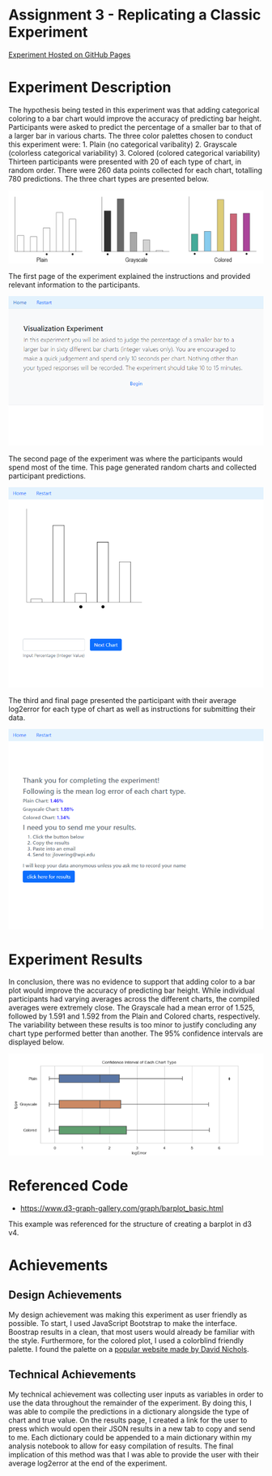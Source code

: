 # Assignment 3 - Replicating a Classic Experiment  

[Experiment Hosted on GitHub Pages](https://jalovering.github.io/03-Experiment/)

# Experiment Description
The hypothesis being tested in this experiment was that adding categorical coloring to a bar chart would improve the accuracy of predicting bar height. Participants were asked to predict the percentage of a smaller bar to that of a larger bar in various charts. The three color palettes chosen to conduct this experiment were:
    1. Plain (no categorical varibality)
    2. Grayscale (colorless categorical variability)
    3. Colored (colored categorical variability)
Thirteen participants were presented with 20 of each type of chart, in random order. There were 260 data points collected for each chart, totalling 780 predictions. The three chart types are presented below.

![Three Chart Types](chart_types.png)

The first page of the experiment explained the instructions and provided relevant information to the participants.

![Page 1](screen1.PNG)

The second page of the experiment was where the participants would spend most of the time. This page generated random charts and collected participant predictions.

![Page 2](screen2.PNG)

The third and final page presented the participant with their average log2error for each type of chart as well as instructions for submitting their data.

![Page 3](screen3.PNG)


# Experiment Results
In conclusion, there was no evidence to support that adding color to a bar plot would improve the accuracy of predicting bar height. While individual participants had varying averages across the different charts, the compiled averages were extremely close. The Grayscale had a mean error of 1.525, followed by 1.591 and 1.592 from the Plain and Colored charts, respectively. The variability between these results is too minor to justify concluding any chart type performed better than another. The 95% confidence intervals are displayed below.

![Confidence Intervals](confidence_interval.png)

# Referenced Code
- https://www.d3-graph-gallery.com/graph/barplot_basic.html

This example was referenced for the structure of creating a barplot in d3 v4.

# Achievements
## Design Achievements
My design achievement was making this experiment as user friendly as possible. To start, I used JavaScript Bootstrap to make the interface. Boostrap results in a clean, that most users would already be familiar with the style. Furthermore, for the colored plot, I used a colorblind friendly palette. I found the palette on a [popular website made by David Nichols](https://davidmathlogic.com/colorblind/#%23332288-%23117733-%2344AA99-%2388CCEE-%23DDCC77-%23CC6677-%23AA4499-%23882255). 

## Technical Achievements
My technical achievement was collecting user inputs as variables in order to use the data throughout the remainder of the experiment. By doing this, I was able to compile the predictions in a dictionary alongside the type of chart and true value. On the results page, I created a link for the user to press which would open their JSON results in a new tab to copy and send to me. Each dictionary could be appended to a main dictionary within my analysis notebook to allow for easy compilation of results. The final implication of this method was that I was able to provide the user with their average log2error at the end of the experiment.